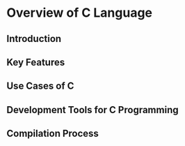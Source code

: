 # Overview of C Language

## Introduction
## Key Features
## Use Cases of C
## Development Tools for C Programming
## Compilation Process
